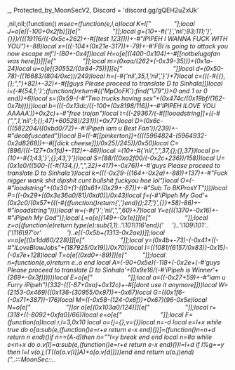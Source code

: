 _, Protected_by_MoonSecV2, Discord = 'discord.gg/gQEH2uZxUk'


,nil,nil;(function() _msec=(function(e,l,o)local K=l["         "];local J=o[e[(-100+0x2fb)]][e["             "]];local g=(10+-#{'}','nil';93;111;'}',{}})/(((19116/((-0x5c+262)+-#[[test 123]]))+-#"IPIPEH I WANNA FUCK WITH YOU")+-88)local x=(((-104+(0x21e-317))+-79)+-#'FBI is going to attack you now escape mf')-(80+-0x4f)local H=o[e[((400-0x104)+-#[[notbelugafan was here]])]][e["     ​       "]];local m=(0xaa/(262+(-0x39-35)))+(0x1a-24)local u=o[e[(30552/(0x84-75))]][e["             "]]local d=(0x50-78)-((16683/(804/0xc))/249)local h=(-#{'nil',35,1,'nil','}'}+7)local c=(((-#{{},{};","}+82)+-32)+-#[[guys Please proceed to translate D to Sinhala]])local i=(-#{54,1;'}';(function()return#{('MpOoFK'):find("\79")}>0 and 1 or 0 end)}+6)local s=(0x59-(-#"Two trucks having sex"+(0x474c/(0x19bf/(162-0x7b)))))local b=(((-0x13dc/((-100+(0x8198/116))+-#'IPIPEH ILOVE YOU AAAAA'))+0x2c)+-#"free trojan")local t=((-29367/(-#[[looadstring]]+((-#{",",1,'nil';1;{};47}+60528)/231)))+0x77)local D=(0x6c-(((582204/((0xbd0/72)+-#'iPipeh iam u Best Fan'))/239)+-#"deobfuscated"))local B=((-#[[pinkerton]]+((((5964824-(5964932-0x2d8268))+-#[[dick cheese]])/0x25)/245))/0x50)local C=(896/(((-127+0x1fd)+-112)+-46))local _=(10+-#{'nil',",",37,{};{},37})local p=(10+-#{1;43,'}';{};43,'}'})local S=(88/((0xa2f00/(-0x2c+236))/158))local U=(0x1e0/((500-((-#{134,{},",",32}+417)+-0x76))+-#'guys Please proceed to translate D to Sinhala'))local k=(((-0x29-((164+-0x2a)+-88))+137)+-#"Fuck nigger wank shit dipshit cunt bullshit fuckyou hoe lol")local O=(-#"loadstring"+(0x30+(1-((0x61+(0x29+-87))+-#"Sub To BKProsYT"))))local P=((-0x29+((0x3e36a0/81)/0xd0))/0x43)local f=(-#'iPipeh My God'+(0x2c0/(0x57+(((-#{(function()return{','}end)();27,'}',{}}+58)-86)+-#"looadstring"))))local w=(-#{'}';'nil',",",60}+7)local Y=e[((1370+-0x16)+-#"iPipeh My God")];local L=o[e[(149+-0x1e)]][e["            ​ "]];local z=o[(function(e)return type(e):sub(1,1)..'\101\116'end)(' ​      ')..'\109\101'..('\116\97'or'        ')..e[(-0x5b+(1313-0x2ae))]];local v=o[e[(0x1dd60/228)]][e["                 "]];local y=(0x4b+-73)-(-0x41+((-#"ILoveBlowJobs"+(187925/0x19))/0x70))local I=((1081/(6157/0x83))-0x15)-(-0x7e+128)local T=o[e[(0xd0+-89)]][e["         "]];local n=function(e,o)return e..o end local A=(-90+0x5e)*(-118+(-0x2e+(-#'guys Please proceed to translate D to Sinhala'+(0x9e16/(-#'iPipeh is Winner'+(269+-0x3f))))))local E=o[e["​          "]];local a=((-0x27+59)+-#"iam u Furry iPipeh")*(332-(((-87+0xa)+0x12c)+-#[[dont use it anymore]]))local W=(2153-0x469)*((0x136-(30955/0x97))+-0x67)local G=((0x1f6-(-0x71+387))-176)local M=((-0x58-(124-0x6f))+0x67)*(96-0x5e)local N=o[e["             "]]or o[e[(0x103a0/124)]][e["             "]];local r=(318+((-8092+0xfa0)/66))local e=o[e["            "]];local F=(function(a)local r,l=3,0x10 local o={j={},v={}}local n=-d local e=l+x while true do o[a:sub(e,(function()e=r+e return e-x end)())]=(function()n=n+d return n end)()if n==(A-d)then n=""l=y break end end local n=#a while e<n+x do o.v[l]=a:sub(e,(function()e=r+e return e-x end)())l=l+d if l%g==y then l=I v(o.j,(T((o[o.v[I]]*A)+o[o.v[d]])))end end return u(o.j)end)("..:::MoonSec::..                ​  ​                                                 ​                  ​​                                 ​            ​ ​                    ​                ​                                    ​           ​                   ​                ​         ​         ​                                                                                  ​                                                 ​       ​            ​                                ​                     ​                                                         ​              ​                                  ​                  ​    ​                       ​                  ​             ​                    ​                           ​                 ​        ​                       ​             ​      ​                                                           ​               ​              ​​                   ​                    ​             ​ ​                 ​           ​           ​  ​                                          ​            ​                                              ​                                                                    ​                      ​                               ​                     ​                                                            ​    ​   ​                             ​           ​                                            ​   ​  ​                                                                               ​          ​                              ​                ​                                                         ​          ​                          ​                ​                                                                 ​​                                  ​                         ​                            ​                                                   ​​          ​            ​                            ​      ​                       ​              ​             ​                              ​   ​     ​​     ​                                                       ​ ​                                                ​                   ​                                                   ​           ​​                   ​                  ​          ​         ​                                ​                                                  ​                ​                     ​                            ​                                    ​                                ​                                            ​​                    ​                                ​   ​                 ​                                                         ​                                                                               ​                                                                  ​                                      ​                   ​                             ​                    ​                                                    ​                                      ​                                              ​                                            ​                                                 ​            ​   ​                                  ​​                  ​                                                     ​                                                  ​   ​               ​                                     ​               ​                       ​                 ​           ​                                                    ​                  ​           ​                                          ​                                                                             ​                                                      ​                                                     ​                        ​                            ​                    ​                    ​                  ​           ​                                                                        ​                      ​                                 ​                                                ​                     ​ ​                     ​       ​​                    ​  ​                                                  ​                                                    ​    ​              ​                      ​                              ​                                                  ​                   ​                             ​                    ​              ​                        ​           ​                              ​                 ​                     ​        ​                                             ​                                     ​         ​                                                     ​                                                 ​       ​                                                               ​                 ​     ​  ​              ​                                      ​​    ​                                                    ​            ​                ​              ​                           ​     ​                ​        ​                                     ​                           ​      ​                            ​           ​                                                        ​                                ​                    ​                      ​                                              ​                                                               ​                                                   ​ ​                ​​                                                     ​                                                                            ​                              ​                    ​                                                   ​                                               ​      ​        ​          ​         ​                                    ​     ​                                                   ​                     ​                                ​                    ​                                               ​   ​                      ​                      ​                          ​      ​                                                ​                                                ​                      ​                                                    ​        ​          ​                               ​                                                   ​                     ​                                                   ​                     ​                              ​                     ​                                ​                     ​                                                   ​                                  ​                ​                   ​                                                   ​                                  ​             ​                     ​                                ​                     ​        ​     ​                                                                                    ​​                    ​                   ​                   ​          ​                                ​                 ​      ​   ​      ​                            ​                      ​  ​           ​                                    ​                          ​                                         ​      ​                                                       ​                       ​                  ​       ​               ​                                  ​   ​       ​        ​               ​                                                                                                                     ​        ​                                           ​                        ​                                           ​            ​        ​                        ​          ​        ​ ​          ​        ​                      ​      ​                              ​                ​                      ​                                                   ​                    ​                                            ​                                ​                                                                        ​                                ​                  ​    ​             ​​        ​     ​                                                                                 ​        ​                        ​                                                        ​                     ​                            ​              ​                                       ​                  ​                               ​                                         ​                     ​       ​                     ​                              ​                   ​                                                  ​                                                          ​                                                                    ​                                                                                          ​                                             ​             ​​                              ​                                         ​          ​                    ​​                                                   ​            ​                                    ​                       ​    ​                         ​                     ​                                                     ​                                                    ​                    ​​                    ​            ​                  ​     ​  ​      ​      ​               ​              ​   ​         ​​                                                       ​                ​    ​                           ​                       ​                    ​         ​   ​​              ​                                 ​​                  ​     ​       ​                                       ​   ​         ​     ​ ​​                                ​                   ​         ​                                           ​    ​                 ​                                                        ​                   ​                             ​         ​                                       ​                   ​          ​                                           ​                                                     ​                                                     ​                     ​                                 ​       ​          ​                                                        ​                   ​                                                      ​    ​              ​                             ​                     ​​                             ​  ​                  ​                                                     ​            ​                                       ​                   ​                                                       ​                                                   ​                                                  ​                     ​ ​                  ​                             ​                                                 ​                     ​                                    ​                  ​                                                                ​                   ​                 ​                     ​                                                         ​                               ​                                           ​    ​                         ​                   ​                                                  ​                                                      ​            ​      ​                                                     ​                                                    ​                     ​                              ​                   ​                                                 ​​                                                                  ​   ​​        ​  ​                                ​             ​                                                               ​     ​                                                                               ​              ​                                                               ​                ​      ​                               ​                            ​      ​​                              ​                            ​                      ​                                 ​        ​​       ​              ​  ​                ​             ​           ​             ​ ​         ​                         ​                                      ​     ​         ​            ​                                                            ​   ​            ​   ​                     ​                                       ​             ​ ​               ​                                      ​       ​                    ​​                    ​​                     ​     ​                                    ​               ​  ​                                        ​   ​                ​                                   ​          ​   ​                                            ​                                                   ​                           ​                                         ​    ​                     ​                                                                                 ​                  ​           ​                                                   ​                    ​                                                    ​            ​                  ​                                         ​                                                                                             ​   ​        ​   ​ ​                   ​                     ​​       ​                   ​                                         ​        ​                                                                                                             ​                                                            ​            ​    ​                                                  ​                   ​                                                 ​                                                  ​                      ​                                                  ​    ​           ​                                          ​                                                 ​​                     ​                                                 ​​                                                ​                      ​                         ​                            ​                   ​                      ​                                     ​                     ​                    ​         ​                                            ​                                   ​                                   ​                                                                                                         ​   ​                                 ​      ​          ​         ​        ​         ​                                      ​  ​                                     ​                                                                                   ​        ​                                        ​                                          ​         ​         ​           ​                                              ​     ​                                                                       ​                ​            ​                          ​                   ​                                                                                   ​                       ​                                                  ​                                    ​               ​                      ​                                ​                                                                        ​                                  ​  ​                     ​                      ​                                  ​                   ​                              ​       ​                                                                  ​                      ​                                         ​                                   ​                           ​                     ​                                            ​     ​        ​                                      ​                      ​                                                       ​                   ​                               ​                                                      ​                       ​                                                ​  ​                       ​                        ​                     ​                                  ​                               ​                                            ​              ​                                   ​                       ​ ​            ​    ​             ​       ​ ​      ​         ​                                            ​                   ​                                                      ​                   ​                                                                             ​                     ​ ​            ​                         ​          ​         ​ ​                ​                          ​                    ​                                                                               ​                             ​                     ​                        ​         ​                       ​                                               ​ ​  ​                                              ​                    ​                                                      ​                   ​      ​                      ​                     ​                               ​  ​                  ​                                                  ​                                                  ​         ​                                                                 ​                     ​                   ​  ​        ​                                                  ​                    ​                                                      ​                                                                              ​                               ​                                              ​                               ​                                                  ​                   ​                          ​                              ​                                                                       ​                                                      ​                                                    ​                              ​                 ​        ​         ​                                                 ​    ​          ​                                                                  ​    ​                  ​                                                       ​                               ​                                                    ​                       ​                                 ​                                            ​                     ​       ​                     ​                         ​                          ​                                                                  ​                                                                ​​                                       ​           ​                                ​               ​                     ​                                                     ​                                                     ​                                  ​                 ​                   ​                                                    ​                                                                        ​                                           ​        ​          ​                   ​                                                        ​    ​                  ​             ​​                ​                  ​   ​       ​                                 ​        ​     ​                   ​                                                      ​                                                   ​                                                      ​                       ​                                                   ​            ​                                     ​                      ​                               ​   ​                     ​                                              ​   ​                                          ​         ​                        ​                                                  ​            ​                                   ​                    ​                                      ​                ​                                                                                                     ​         ​           ​                                                     ​                                                 ​                     ​                              ​                     ​                                                     ​                                             ​​                      ​                           ​  ​               ​         ​         ​                  ​                 ​                       ​                                   ​​            ​       ​                                                                ​                            ​           ​                   ​                                                                        ​            ​                                                                         ​                  ​            ​                ​     ​                        ​       ​              ​         ​                ​  ​           ​                          ​                               ​                                                    ​                       ​    ​                         ​                     ​                                          ​        ​                                ​                 ​                  ​​         ​                                        ​                                                   ​                       ​                                ​                     ​                                        ​    ​   ​ ​                                                ​                   ​                                                     ​                                         ​         ​                    ​                                                       ​                                                   ​                                                          ​​                  ​ ​            ​                         ​         ​  ​      ​                                        ​                   ​                                                      ​        ​                                           ​                     ​            ​      ​          ​      ​              ​                                                   ​                                                                             ​                       ​                       ​                      ​                                                                                  ​                  ​​         ​                                        ​                                                    ​                       ​                                ​                   ​               ​                       ​               ​         ​                                           ​             ​          ​                                                   ​                                                   ​                 ​​                              ​                    ​                             ​    ​                ​   ​                                                          ​          ​                              ​   ​                 ​​ ​      ​              ​            ​                        ​      ​                   ​    ​ ​                             ​             ​                                   ​               ​                                                  ​    ​                       ​​                                                                                                ​         ​                ​    ​ ​                      ​    ​                  ​                                                                                                ​                 ​ ​    ​                    ​         ​                         ​                        ​                                                                  ​                                           ​                         ​      ​                ​                             ​                ​                   ​    ​  ​                                                                     ​                   ​                                                      ​                     ​                                  ​           ​    ​ ​               ​                      ​    ​                     ​             ​                                  ​       ​  ​                               ​     ​           ​        ​               ​               ​                                    ​  ​               ​               ​                                    ​                                                         ​       ​            ​      ​             ​      ​                                           ​                      ​        ​                                                                   ​                            ​           ​                   ​  ​     ​            ​                                                                                ​                                    ​   ​                   ​                         ​                       ​​                                               ​         ​                     ​     ​                ​            ​                                                                      ​                                          ​                                 ​       ​            ​                               ​     ​  ​                   ​                                    ​   ​                            ​                                 ​    ​     ​         ​            ​     ​            ​​                  ​​        ​       ​                                                            ​                                    ​          ​                                                                     ​                               ​                      ​                                                                                                              ​​                                ​  ​                ​                      ​                      ​        ​          ​        ​  ​         ​    ​​                                                 ​​  ​                  ​                                ​                         ​                                                              ​                                  ​              ​                          ​    ​                 ​                                      ​               ​   ​                                                                        ​     ​                                ​                  ​    ​              ​​                                                            ​ ​         ​             ​                  ​   ​                                ​                                 ​​                                    ​           ​      ​                                                  ​           ​                                          ​                                          ​          ​                      ​​                   ​                             ​  ​                                                    ​                   ​      ​     ​                                           ​                                                                                                      ​                     ​                                                   ​                            ​            ​                                                                                   ​                                                     ​      ​                                             ​                                             ​                         ​​                                                ​       ​            ​                                  ​                     ​            ​                                                                                                                 ​                                                                                                 ​           ​      ​  ​         ​                             ​                   ​   ​                                                ​                   ​                                                     ​                                                    ​                                                     ​ ​​                ​​                          ​     ​    ​              ​                                                                              ​                              ​                       ​                                          ​         ​                                     ​          ​      ​          ​        ​                                                    ​                                                     ​                                                   ​                      ​                ​                                ​                    ​                              ​                  ​                                 ​                                          ​                                  ​                        ​           ​                  ​                         ​                        ");local u=(0xd6-156)local o=46 local l=d;local e={}e={[(0x2a+-41)]=function()local n,i,d,e=H(F,l,l+m);l=l+M;o=(o+(u*M))%r;return(((e+o-(u)+a*(M*g))%a)*((g*W)^g))+(((d+o-(u*g)+a*(g^m))%r)*(a*r))+(((i+o-(u*m)+W)%r)*a)+((n+o-(u*M)+W)%r);end,[(-#[[Hi skid]]+(81-0x48))]=function(e,e,e)local e=H(F,l,l);l=l+x;o=(o+(u))%r;return((e+o-(u)+W)%a);end,[(133-0x82)]=function()local e,d=H(F,l,l+g);o=(o+(u*g))%r;l=l+g;return(((d+o-(u)+a*(g*M))%a)*r)+((e+o-(u*g)+r*(g^m))%a);end,[(-#"Nitro Activated"+(141-0x7a))]=function(o,e,l)if l then local e=(o/g^(e-d))%g^((l-x)-(e-d)+x);return e-e%d;else local e=g^(e-x);return(o%(e+e)>=e)and d or I;end;end,[(-#[[Dick]]+(25+-0x10))]=function()local o=e[(0x86/134)]();local n=e[((0x6a+-31)/75)]();local i=d;local l=(e[(-0x46+(17390/0xeb))](n,x,A+M)*(g^(A*g)))+o;local o=e[((0x1578/229)+-#"BluntMan420 Was Here")](n,21,31);local e=((-d)^e[(700/0xaf)](n,32));if(o==I)then if(l==y)then return e*I;else o=x;i=y;end;elseif(o==(a*(g^m))-x)then return(l==I)and(e*(x/y))or(e*(I/y));end;return J(e,o-((r*(M))-d))*(i+(l/(g^G)));end,[(0x24-30)]=function(n,i,i)local i;if(not n)then n=e[(139/((349-0xce)+-#'test'))]();if(n==I)then return'';end;end;i=L(F,l,l+n-d);l=l+n;local e=''for l=x,#i do e=Y(e,T((H(L(i,l,l))+o)%r))o=(o+u)%a end return e;end}local function L(...)return{...},E('#',...)end local function F()local c={};local n={};local o={};local i={c,n,nil,o};local l={}local b=(-#[[weezer]]+(0x2517/211))local a={[((0xc3+-99)+-93)]=(function(o)return not(#o==e[(-0x3e+64)]())end),[(0x0/251)]=(function(o)return e[(0x2d5/145)]()end),[(38/0x13)]=(function(o)return e[(77-0x47)]()end),[(0x34+-51)]=(function(o)local d=e[((94-0x45)+-#"This is working now")]()local o=''local e=1 for l=1,#d do e=(e+b)%r o=Y(o,T((H(d:sub(l,l))+e)%a))end return o end)};for e=x,e[(-#'sinsploit'+(0xd2/21))]()do n[e-x]=F();end;local o=e[(-52+0x35)]()for o=1,o do local e=e[(51+-0x31)]();local d;local e=a[e%(88-0x51)];l[o]=e and e({});end;for a=1,e[(0x61/97)]()do local o=e[(0x1c4/(0x3cea/69))]();if(e[(-#'test123'+(-121+0x84))](o,d,x)==y)then local r=e[(0x28-((0xc08/55)+-#[[Hard Sex with iPipeh]]))](o,g,m);local n=e[(264/0x42)](o,M,g+M);local o={e[(0x39-54)](),e[(-#'mee6 what are you doing to my wife'+(0x68-67))](),nil,nil};local i={[(0x50-80)]=function()o[P]=e[(-56+0x3b)]();o[B]=e[(0x1b/9)]();end,[(0x57+-86)]=function()o[P]=e[(0x16/(121-0x63))]();end,[((3080/0x9a)+-#[[iam u Furry iPipeh]])]=function()o[P]=e[(172/0xac)]()-(g^A)end,[(174/0x3a)]=function()o[w]=e[((3620/(0x4c5c/108))+-#[[dont use it anymore]])]()-(g^A)o[D]=e[(0x74-113)]();end};i[r]();if(e[(-#[[Fuck nigger wank shit dipshit cunt bullshit fuckyou hoe lol]]+(164-0x65))](n,x,d)==x)then o[h]=l[o[t]]end if(e[(0x22c/139)](n,g,g)==d)then o[O]=l[o[k]]end if(e[((4248/0xb1)+-#[[BluntMan420 Was Here]])](n,m,m)==x)then o[S]=l[o[C]]end c[a]=o;end end;i[3]=e[((0x187/17)+-#'Two trucks having sex')]();return i;end;local function A(e,I,u)local l=e[g];local a=e[m];local Y=e[d];return(function(...)local o=d;local W=l;local m=L local r=a;local l={};local F=E('#',...)-x;local T={};local H={};local e=d e*=-1 local M=e;local y={...};local a=Y;for e=0,F do if(e>=r)then T[e-r]=y[e+x];else l[e]=y[e+d];end;end;local e=F-r+d local e;local r;while true do e=a[o];r=e[(-#[[mee6 what are you doing to my wife]]+(4935/0x8d))];n=(2744493)while r<=(-114+0xbf)do n-= n n=(2083290)while r<=(0x93-109)do n-= n n=(12120966)while(-#'test 123'+(-103+0x81))>=r do n-= n n=(872960)while((-49+0x46)+-#"big hard cock")>=r do n-= n n=(4262377)while r<=((2046/0x42)+-#"IPIPEH I WANNA FUCK WITH YOU")do n-= n n=(929894)while r<=(-0x54+(-90+0xaf))do n-= n n=(2573550)while(53+-0x35)<r do n-= n local n;l[e[t]]=u[e[f]];o=o+d;e=a[o];l[e[i]]=l[e[f]][e[C]];o=o+d;e=a[o];l[e[c]]=I[e[P]];o=o+d;e=a[o];l[e[c]]=l[e[P]][e[C]];o=o+d;e=a[o];l[e[i]]=l[e[U]][e[p]];o=o+d;e=a[o];l[e[i]]=u[e[k]];o=o+d;e=a[o];l[e[s]]=u[e[w]];o=o+d;e=a[o];l[e[c]]=l[e[f]][e[_]];o=o+d;e=a[o];n=e[b]l[n]=l[n](l[n+x])o=o+d;e=a[o];l[e[b]]=l[e[P]][l[e[C]]];o=o+d;e=a[o];l[e[s]]=l[e[U]][e[_]];o=o+d;e=a[o];l[e[s]]=u[e[w]];o=o+d;e=a[o];l[e[i]]=l[e[U]][e[B]];o=o+d;e=a[o];n=e[t]l[n](N(l,n+x,e[P]))o=o+d;e=a[o];l[e[i]]=u[e[O]];o=o+d;e=a[o];l[e[t]]=u[e[U]];o=o+d;e=a[o];l[e[h]]=l[e[f]][e[D]];o=o+d;e=a[o];l[e[b]]=I[e[U]];o=o+d;e=a[o];l[e[i]]=l[e[P]][e[S]];o=o+d;e=a[o];l[e[b]]=l[e[k]][e[B]];o=o+d;e=a[o];l[e[c]]=u[e[w]];o=o+d;e=a[o];l[e[b]]=u[e[U]];o=o+d;e=a[o];l[e[b]]=l[e[P]][e[p]];o=o+d;e=a[o];n=e[h]l[n]=l[n](l[n+x])o=o+d;e=a[o];l[e[h]]=l[e[O]][l[e[B]]];o=o+d;e=a[o];l[e[t]]=l[e[U]][e[p]];o=o+d;e=a[o];l[e[c]]=u[e[k]];o=o+d;e=a[o];l[e[t]]=l[e[P]][e[B]];o=o+d;e=a[o];n=e[c]l[n](N(l,n+x,e[k]))break end while 817==(n)/((6329-0xc6b))do l[e[c]]=l[e[k]]%e[S];break end;break;end while(n)/(((-#"Dick"+(0x183ebd-794484))/217))==254 do n=(472608)while(0x15-19)<r do n-= n local e=e[c]l[e]=l[e]()break end while 216==(n)/((43760/(-0x1d+49)))do l[e[b]]=(e[U]~=0);break end;break;end break;end while 1603==(n)/((-#"weezer"+((-#"loadstring"+(0x1606-2877))+-0x56)))do n=(897010)while r<=(41-0x24)do n-= n n=(5109520)while r>(-100+0x68)do n-= n local r;local n;l[e[i]]=l[e[f]][e[B]];o=o+d;e=a[o];l[e[c]]=l[e[U]][e[p]];o=o+d;e=a[o];l[e[i]]=l[e[f]][e[S]];o=o+d;e=a[o];l[e[b]]=u[e[P]];o=o+d;e=a[o];l[e[b]]=l[e[P]];o=o+d;e=a[o];n=e[c]l[n]=l[n](l[n+x])o=o+d;e=a[o];n=e[s];r=l[e[P]];l[n+1]=r;l[n]=r[e[D]];o=o+d;e=a[o];l[e[i]]=e[U];o=o+d;e=a[o];l[e[s]]=e[O];o=o+d;e=a[o];n=e[t]l[n]=l[n](N(l,n+d,e[w]))o=o+d;e=a[o];l[e[s]]=l[e[U]][l[e[_]]];o=o+d;e=a[o];l[e[s]]=l[e[f]][l[e[C]]];o=o+d;e=a[o];l[e[i]]=l[e[w]][e[S]];break end while(n)/((2434+-0x7a))==2210 do l[e[t]]=e[k];break end;break;end while(n)/((129090/0x27))==271 do n=(349740)while r<=((0x1734/108)+-0x31)do n-= n l[e[i]]={};break;end while 2010==(n)/((30276/0xae))do n=(7028000)while r>((378/0x15)+-#[[Little kids]])do n-= n local e=e[b]local n,o=m(l[e](l[e+x]))M=o+e-d local o=0;for e=e,M do o=o+d;l[e]=n[o];end;break end while 2000==(n)/((-86+0xe10))do if(l[e[i]]~=l[e[D]])then o=o+x;else o=e[O];end;break end;break;end break;end break;end break;end while(n)/((181536/0xb7))==880 do n=(2989377)while r<=(-#'Fuck nigger wank shit dipshit cunt bullshit fuckyou hoe lol'+(0x2370/126))do n-= n n=(2101496)while((0xb3-151)+-#"CockAndBallTorture")>=r do n-= n n=(490680)while(0xf3/27)<r do n-= n local e=e[s];do return N(l,e,M)end;break end while(n)/(((568-0x148)+-#'tonka'))==2088 do for e=e[b],e[O]do l[e]=nil;end;break end;break;end while 1763==(n)/((2442-0x4e2))do n=(5562520)while r<=(528/0x30)do n-= n local n;l[e[b]]=l[e[k]][e[p]];o=o+d;e=a[o];l[e[i]]=l[e[U]][e[B]];o=o+d;e=a[o];l[e[h]]=e[w];o=o+d;e=a[o];l[e[i]]=u[e[P]];o=o+d;e=a[o];l[e[h]]=e[O];o=o+d;e=a[o];l[e[i]]=e[w];o=o+d;e=a[o];n=e[t]l[n](N(l,n+x,e[O]))o=o+d;e=a[o];o=e[O];break;end while(n)/((0x12e3-2475))==2357 do n=(40608)while r>((17554/0x83)-0x7a)do n-= n local n;local r;local f,B;local n;l[e[s]]=l[e[U]][e[S]];o=o+d;e=a[o];l[e[c]]=l[e[w]][e[C]];o=o+d;e=a[o];l[e[c]]=l[e[P]][e[C]];o=o+d;e=a[o];l[e[i]]=l[e[P]][e[_]];o=o+d;e=a[o];l[e[c]]=l[e[U]][e[C]];o=o+d;e=a[o];l[e[i]]=u[e[U]];o=o+d;e=a[o];l[e[t]]=u[e[O]];o=o+d;e=a[o];l[e[b]]=l[e[k]][e[C]];o=o+d;e=a[o];n=e[h]f,B=m(l[n](l[n+x]))M=B+n-d r=0;for e=n,M do r=r+d;l[e]=f[r];end;o=o+d;e=a[o];n=e[t]f={l[n](N(l,n+1,M))};r=0;for e=n,e[S]do r=r+d;l[e]=f[r];end break end while 47==(n)/((1847-0x3d7))do if(l[e[i]]<=e[B])then o=e[O];else o=o+x;end;break end;break;end break;end break;end while(n)/((1847+-0x6e))==1721 do n=(499503)while(((0x124-199)-69)+-#[[no thanks]])>=r do n-= n n=(2363599)while((0x1f/1)+-#[[iPipeh I Love You]])<r do n-= n local o=e[b]local a={l[o](l[o+1])};local n=0;for e=o,e[C]do n=n+d;l[e]=a[n];end break end while(n)/(((7062-0xdea)+-#[[I like gargling cum]]))==679 do local o=e[s]l[o](N(l,o+x,e[k]))break end;break;end while(n)/((0x364-475))==1271 do n=(1227366)while(33+-0x11)>=r do n-= n l[e[c]]();break;end while(n)/((-#'no thanks'+(297216/0xac)))==714 do n=(1142741)while r>((57+-0x1b)+-#"me big peepee")do n-= n local e=e[i]l[e](l[e+x])break end while 631==(n)/((0xe5c-1865))do local e=e[c]local n,o=m(l[e](N(l,e+d,M)))M=o+e-x local o=0;for e=e,M do o=o+d;l[e]=n[o];end;break end;break;end break;end break;end break;end break;end while 3047==(n)/((-0x30+4026))do n=(5253100)while(-#'IPIPEH I WANNA FUCK WITH YOU'+(182+-0x7e))>=r do n-= n n=(682041)while r<=(-34+0x39)do n-= n n=(4267332)while r<=(124-0x68)do n-= n n=(2170020)while r>(118-0x63)do n-= n l[e[c]]=l[e[U]]%e[_];break end while 613==(n)/((-46+0xe02))do local n;local r;local i;l[e[b]]=e[f];o=o+d;e=a[o];l[e[b]]=l[e[k]];o=o+d;e=a[o];l[e[b]]=l[e[P]];o=o+d;e=a[o];l[e[s]]=e[w];o=o+d;e=a[o];i=e[f];r=l[i]for e=i+1,e[p]do r=r..l[e];end;l[e[t]]=r;o=o+d;e=a[o];l[e[h]]=u[e[k]];o=o+d;e=a[o];l[e[b]]=l[e[k]][e[p]];o=o+d;e=a[o];l[e[h]]=e[O];o=o+d;e=a[o];l[e[s]]=e[k];o=o+d;e=a[o];l[e[h]]=e[U];o=o+d;e=a[o];n=e[h]l[n]=l[n](N(l,n+d,e[U]))o=o+d;e=a[o];l[e[h]]=l[e[k]];o=o+d;e=a[o];o=e[k];break end;break;end while 4068==(n)/((8392/(-94+0x66)))do n=(1154326)while r<=(-113+(0x140-186))do n-= n if(e[t]<=l[e[D]])then o=o+x;else o=e[f];end;break;end while 821==(n)/((140600/0x64))do n=(990208)while r>(0xbf2/139)do n-= n local e={l,e};e[x][e[g][b]]=e[d][e[g][D]]+e[x][e[g][O]];break end while 967==(n)/((-0x61+1121))do local M;local r;local s;local n;l[e[c]]=u[e[f]];o=o+d;e=a[o];l[e[i]]=l[e[k]][e[_]];o=o+d;e=a[o];n=e[i];s=l[e[f]];l[n+1]=s;l[n]=s[e[C]];o=o+d;e=a[o];l[e[h]]=l[e[f]];o=o+d;e=a[o];l[e[b]]=l[e[U]];o=o+d;e=a[o];n=e[i]l[n]=l[n](N(l,n+d,e[w]))o=o+d;e=a[o];n=e[t];s=l[e[k]];l[n+1]=s;l[n]=s[e[D]];o=o+d;e=a[o];n=e[t]l[n]=l[n](l[n+x])o=o+d;e=a[o];r={l,e};r[x][r[g][h]]=r[d][r[g][B]]+r[x][r[g][f]];o=o+d;e=a[o];l[e[h]]=l[e[O]]%e[p];o=o+d;e=a[o];n=e[h]l[n]=l[n](l[n+x])o=o+d;e=a[o];s=e[f];M=l[s]for e=s+1,e[S]do M=M..l[e];end;l[e[b]]=M;o=o+d;e=a[o];r={l,e};r[x][r[g][c]]=r[d][r[g][p]]+r[x][r[g][P]];o=o+d;e=a[o];l[e[c]]=l[e[U]]%e[C];break end;break;end break;end break;end while(n)/((-#'IPIPEH I WANNA FUCK WITH YOU'+(0x39c15/63)))==183 do n=(7413930)while r<=((-41+0x4f)+-#[[me big peepee]])do n-= n n=(1155316)while r>(0x90-120)do n-= n I[e[P]]=l[e[i]];break end while 1468==(n)/((1644-0x359))do local o=e[h];local d=l[o];for e=o+1,e[f]do v(d,l[e])end;break end;break;end while(n)/((4119-(-32+0x845)))==3645 do n=(1335100)while r<=(0xcb2/125)do n-= n l[e[h]][l[e[k]]]=l[e[p]];break;end while 3380==(n)/((0x390-517))do n=(8693664)while(0x82-103)<r do n-= n l[e[b]]=A(W[e[P]],nil,u);break end while(n)/(((5847-0xb9c)+-#"I like gargling cum"))==3044 do if not l[e[s]]then o=o+x;else o=e[f];end;break end;break;end break;end break;end break;end while(n)/((3361+-0x56))==1604 do n=(4097634)while(-#[[BluntMan420 Was Here]]+(0x1f0e/150))>=r do n-= n n=(1715928)while(0x104a/139)>=r do n-= n n=(3292705)while(0x5f-66)<r do n-= n l[e[c]]=#l[e[w]];break end while(n)/((0x1473c/36))==1415 do l[e[s]]=l[e[w]];break end;break;end while 2014==(n)/((-#"tonka"+((0x2398e-72961)/85)))do n=(9487232)while(4898/0x9e)>=r do n-= n u[e[w]]=l[e[i]];o=o+d;e=a[o];l[e[t]]={};o=o+d;e=a[o];l[e[t]]={};o=o+d;e=a[o];u[e[k]]=l[e[t]];o=o+d;e=a[o];l[e[i]]=u[e[O]];o=o+d;e=a[o];if(l[e[h]]==e[_])then o=o+x;else o=e[k];end;break;end while 3901==(n)/((282112/0x74))do n=(1165848)while r>((-0x77+(-#"Nitro Activated"+(42480/0xf0)))+-#"looadstring")do n-= n local w;local g;local I,p;local r;local n;l[e[s]]={};o=o+d;e=a[o];l[e[c]][e[P]]=e[_];o=o+d;e=a[o];l[e[i]][e[O]]=e[B];o=o+d;e=a[o];l[e[s]]=e[O];o=o+d;e=a[o];l[e[i]]=u[e[O]];o=o+d;e=a[o];l[e[t]]=l[e[U]][e[S]];o=o+d;e=a[o];l[e[s]]=u[e[P]];o=o+d;e=a[o];n=e[h];r=l[e[U]];l[n+1]=r;l[n]=r[e[B]];o=o+d;e=a[o];l[e[h]]=e[O];o=o+d;e=a[o];n=e[c]l[n]=l[n](N(l,n+d,e[P]))o=o+d;e=a[o];n=e[b];r=l[e[k]];l[n+1]=r;l[n]=r[e[S]];o=o+d;e=a[o];l[e[i]]=(e[f]~=0);o=o+d;e=a[o];n=e[c]I,p=m(l[n](N(l,n+1,e[O])))M=p+n-1 g=0;for e=n,M do g=g+d;l[e]=I[g];end;o=o+d;e=a[o];n=e[h]l[n]=l[n](N(l,n+d,M))o=o+d;e=a[o];n=e[i];r=l[e[k]];l[n+1]=r;l[n]=r[e[D]];o=o+d;e=a[o];l[e[s]]=e[k];o=o+d;e=a[o];l[e[i]]=e[O];o=o+d;e=a[o];n=e[c]l[n]=l[n](N(l,n+d,e[O]))o=o+d;e=a[o];r=e[O];w=l[r]for e=r+1,e[C]do w=w..l[e];end;l[e[h]]=w;o=o+d;e=a[o];l[e[c]][e[O]]=l[e[_]];o=o+d;e=a[o];l[e[c]][e[f]]=e[C];o=o+d;e=a[o];l[e[h]]=l[e[O]][e[D]];o=o+d;e=a[o];if(l[e[h]]==e[B])then o=o+x;else o=e[O];end;break end while 744==(n)/(((1651+-0x4a)+-#[[sins daddy]]))do local e=e[i]local n,o=m(l[e](l[e+x]))M=o+e-d local o=0;for e=e,M do o=o+d;l[e]=n[o];end;break end;break;end break;end break;end while 1291==(n)/((-#[[no thanks]]+(149601/0x2f)))do n=(1075900)while r<=(-64+0x63)do n-= n n=(2314122)while(0x88+-102)<r do n-= n if(l[e[t]]~=e[B])then o=o+x;else o=e[P];end;break end while 818==(n)/((0x798f0/176))do local o=e[c]local n,e=m(l[o](N(l,o+1,e[O])))M=e+o-1 local e=0;for o=o,M do e=e+d;l[o]=n[e];end;break end;break;end while(n)/((0xbcd-1537))==725 do n=(4409064)while((0xd3-157)+-#[[420Script Was Here]])>=r do n-= n local e=e[s]l[e]=l[e](N(l,e+d,M))break;end while(n)/((35160/0xf))==1881 do n=(14536801)while(173-0x88)<r do n-= n local o=e[b]l[o]=l[o](N(l,o+d,e[U]))break end while(n)/((-#[[I like gargling cum]]+(0xe95+-31)))==3947 do if l[e[b]]then o=o+d;else o=e[U];end;break end;break;end break;end break;end break;end break;end break;end while 649==(n)/((0x61f62/125))do n=(2949912)while r<=(0x85-76)do n-= n n=(6517376)while r<=(0xa2+-115)do n-= n n=(1172932)while(-#'test123'+(0xb4-131))>=r do n-= n n=(1510418)while(6400/0xa0)>=r do n-= n n=(588072)while r>(0x87+-96)do n-= n l[e[h]]=A(W[e[O]],nil,u);break end while 321==(n)/((-#[[dick cheese]]+(-0x23+1878)))do local n;local r;local h,w;local n;l[e[i]]=u[e[k]];o=o+d;e=a[o];l[e[b]]=l[e[O]][e[B]];o=o+d;e=a[o];n=e[c]h,w=m(l[n](l[n+x]))M=w+n-d r=0;for e=n,M do r=r+d;l[e]=h[r];end;o=o+d;e=a[o];n=e[c]h={l[n](N(l,n+1,M))};r=0;for e=n,e[C]do r=r+d;l[e]=h[r];end o=o+d;e=a[o];o=e[P];break end;break;end while 2509==(n)/((-#[[print]]+(0x104d2/(0x154-230))))do n=(1771306)while(129-0x58)<r do n-= n local e=e[s]l[e]=l[e](l[e+x])break end while(n)/((4966-0x9c3))==718 do local n=e[c]local a={l[n](N(l,n+1,M))};local o=0;for e=n,e[C]do o=o+d;l[e]=a[o];end break end;break;end break;end while(n)/((-#"ez monke"+(0x854d/91)))==3196 do n=(84035)while r<=((222-0x92)+-#'xenny its znugget please respond')do n-= n n=(365064)while((0x359d/225)+-#'iam u Furry iPipeh')<r do n-= n local n;l[e[h]][e[P]]=l[e[B]];o=o+d;e=a[o];l[e[t]][e[f]]=e[S];o=o+d;e=a[o];l[e[t]]=u[e[f]];o=o+d;e=a[o];l[e[s]]=l[e[k]][e[S]];o=o+d;e=a[o];n=e[h]l[n]=l[n](l[n+x])o=o+d;e=a[o];l[e[s]][e[f]]=l[e[B]];o=o+d;e=a[o];n=e[c]l[n](N(l,n+x,e[U]))break end while 164==(n)/((-#'ez monke'+(2295+-0x3d)))do l[e[s]][e[f]]=e[S];break end;break;end while 1715==(n)/((-#"dont use it anymore"+(0xb9-117)))do n=(274414)while(6885/0x99)>=r do n-= n local r=W[e[O]];local n;local d={};n=z({},{__index=function(o,e)local e=d[e];return e[1][e[2]];end,__newindex=function(l,e,o)local e=d[e]e[1][e[2]]=o;end;});for n=1,e[D]do o=o+x;local e=a[o];if e[(0x30/48)]==29 then d[n-1]={l,e[w]};else d[n-1]={I,e[w]};end;H[#H+1]=d;end;l[e[b]]=A(r,n,u);break;end while(n)/(((0x1294-2428)+-#'IPIPEH ILOVE YOU AAAAA'))==119 do n=(3901120)while r>(0x1b50/152)do n-= n if(l[e[h]]==l[e[_]])then o=o+x;else o=e[P];end;break end while 2336==(n)/((3443-0x6ed))do local r;local D,g;local n;l[e[t]]=I[e[k]];o=o+d;e=a[o];l[e[h]]=l[e[w]][e[B]];o=o+d;e=a[o];l[e[s]]=l[e[O]][e[S]];o=o+d;e=a[o];l[e[i]]=I[e[O]];o=o+d;e=a[o];l[e[b]]=l[e[w]][e[_]];o=o+d;e=a[o];l[e[i]]=l[e[k]][e[B]];o=o+d;e=a[o];l[e[s]]=l[e[P]][e[B]];o=o+d;e=a[o];l[e[t]]=l[e[P]][e[C]];o=o+d;e=a[o];n=e[h]l[n]=l[n](l[n+x])o=o+d;e=a[o];l[e[s]]=u[e[P]];o=o+d;e=a[o];l[e[b]]=I[e[O]];o=o+d;e=a[o];l[e[t]]=l[e[P]][e[B]];o=o+d;e=a[o];l[e[s]]=l[e[f]][e[S]];o=o+d;e=a[o];l[e[b]]=u[e[k]];o=o+d;e=a[o];l[e[s]]=l[e[P]];o=o+d;e=a[o];n=e[i]D,g=m(l[n](l[n+x]))M=g+n-d r=0;for e=n,M do r=r+d;l[e]=D[r];end;o=o+d;e=a[o];n=e[c]D,g=m(l[n](N(l,n+d,M)))M=g+n-x r=0;for e=n,M do r=r+d;l[e]=D[r];end;o=o+d;e=a[o];n=e[t]l[n]=l[n](N(l,n+d,M))o=o+d;e=a[o];for e=e[i],e[f]do l[e]=nil;end;o=o+d;e=a[o];l[e[b]]=u[e[U]];o=o+d;e=a[o];n=e[i]l[n]=l[n]()o=o+d;e=a[o];for e=e[s],e[k]do l[e]=nil;end;o=o+d;e=a[o];if l[e[b]]then o=o+d;else o=e[U];end;break end;break;end break;end break;end break;end while 1726==(n)/((0xef5+-53))do n=(13130208)while r<=((123+-0x3e)+-#[[sinsploit]])do n-= n n=(12467205)while(0x1419/(19950/0xbe))>=r do n-= n n=(38305)while r>(0x26a0/206)do n-= n local o=e[t]l[o]=l[o](N(l,o+d,e[f]))break end while 815==(n)/((138+-0x5b))do if(l[e[b]]~=e[p])then o=o+x;else o=e[f];end;break end;break;end while(n)/((7423-0xeb8))==3411 do n=(4897072)while r<=((0x64+-44)+-#"weezer")do n-= n local x;local r;local n;l[e[h]]=e[P];o=o+d;e=a[o];l[e[b]]=e[f];o=o+d;e=a[o];l[e[s]]=#l[e[w]];o=o+d;e=a[o];l[e[b]]=e[U];o=o+d;e=a[o];n=e[i];r=l[n]x=l[n+2];if(x>0)then if(r>l[n+1])then o=e[w];else l[n+3]=r;end elseif(r<l[n+1])then o=e[w];else l[n+3]=r;end break;end while 1684==(n)/((0x1716-3002))do n=(1962480)while r>(3213/0x3f)do n-= n local r;local I,y;local g;local n;l[e[b]]={};o=o+d;e=a[o];l[e[c]][e[f]]=e[_];o=o+d;e=a[o];l[e[i]][e[w]]=e[_];o=o+d;e=a[o];l[e[h]]=u[e[O]];o=o+d;e=a[o];l[e[b]]=l[e[P]][e[D]];o=o+d;e=a[o];l[e[c]]=l[e[U]][e[S]];o=o+d;e=a[o];l[e[t]]=l[e[k]][e[p]];o=o+d;e=a[o];n=e[c];g=l[e[P]];l[n+1]=g;l[n]=g[e[C]];o=o+d;e=a[o];l[e[s]]=u[e[k]];o=o+d;e=a[o];l[e[c]]=l[e[U]];o=o+d;e=a[o];n=e[s]I,y=m(l[n](l[n+x]))M=y+n-d r=0;for e=n,M do r=r+d;l[e]=I[r];end;o=o+d;e=a[o];n=e[t]l[n](N(l,n+x,M))o=o+d;e=a[o];l[e[c]]={};o=o+d;e=a[o];l[e[h]][e[U]]=e[C];o=o+d;e=a[o];l[e[s]][e[P]]=e[C];o=o+d;e=a[o];l[e[t]]=u[e[w]];o=o+d;e=a[o];l[e[h]]=l[e[f]][e[B]];o=o+d;e=a[o];l[e[s]]=l[e[k]][e[D]];o=o+d;e=a[o];l[e[s]]=l[e[w]][e[B]];o=o+d;e=a[o];n=e[h];g=l[e[P]];l[n+1]=g;l[n]=g[e[D]];o=o+d;e=a[o];l[e[t]]=u[e[P]];o=o+d;e=a[o];l[e[b]]=l[e[P]];o=o+d;e=a[o];n=e[s]I,y=m(l[n](l[n+x]))M=y+n-d r=0;for e=n,M do r=r+d;l[e]=I[r];end;o=o+d;e=a[o];n=e[s]l[n](N(l,n+x,M))o=o+d;e=a[o];l[e[i]]={};o=o+d;e=a[o];l[e[c]][e[U]]=e[C];o=o+d;e=a[o];l[e[t]][e[k]]=e[_];o=o+d;e=a[o];l[e[b]]=u[e[k]];o=o+d;e=a[o];l[e[c]]=l[e[k]][e[D]];o=o+d;e=a[o];l[e[i]]=l[e[w]][e[D]];o=o+d;e=a[o];l[e[h]]=l[e[f]][e[_]];o=o+d;e=a[o];n=e[t];g=l[e[O]];l[n+1]=g;l[n]=g[e[D]];o=o+d;e=a[o];l[e[c]]=u[e[P]];o=o+d;e=a[o];l[e[s]]=l[e[U]];o=o+d;e=a[o];n=e[s]I,y=m(l[n](l[n+x]))M=y+n-d r=0;for e=n,M do r=r+d;l[e]=I[r];end;o=o+d;e=a[o];n=e[c]l[n](N(l,n+x,M))o=o+d;e=a[o];do return end;break end while 3315==(n)/((1204-0x264))do local r;local x;local n;l[e[i]]=u[e[O]];o=o+d;e=a[o];l[e[b]]=I[e[f]];o=o+d;e=a[o];l[e[s]]=l[e[O]][e[D]];o=o+d;e=a[o];l[e[b]]=l[e[w]][e[C]];o=o+d;e=a[o];n=e[i]x={l[n](l[n+1])};r=0;for e=n,e[S]do r=r+d;l[e]=x[r];end o=o+d;e=a[o];o=e[U];break end;break;end break;end break;end while 3276==(n)/((0xd64b8/(0x215d/39)))do n=(4470444)while r<=(0x6c0/32)do n-= n n=(9924200)while(-#'big black sins'+(0xdb-152))<r do n-= n I[e[O]]=l[e[i]];break end while 3470==(n)/((-0x26+2898))do local n=e[c];local r=e[S];local a=n+2 local n={l[n](l[n+1],l[a])};for e=1,r do l[a+e]=n[e];end;local n=n[1]if n then l[a]=n o=e[O];else o=o+d;end;break end;break;end while(n)/((((-0x7f+2810)+-#'cum fuck')-0x575))==3498 do n=(5090241)while(-#[[pinkerton]]+((-0x1d+-5)+98))>=r do n-= n u[e[O]]=l[e[s]];break;end while 1833==(n)/((-0x7e+2903))do n=(532996)while(0xa8/3)<r do n-= n l[e[t]][e[f]]=l[e[C]];break end while 227==(n)/((4783-0x983))do local n;l[e[h]]=l[e[U]][e[p]];o=o+d;e=a[o];l[e[b]]=l[e[O]][e[C]];o=o+d;e=a[o];l[e[c]]=e[P];o=o+d;e=a[o];l[e[c]]=u[e[k]];o=o+d;e=a[o];l[e[c]]=e[f];o=o+d;e=a[o];l[e[t]]=e[P];o=o+d;e=a[o];n=e[b]l[n](N(l,n+x,e[P]))break end;break;end break;end break;end break;end break;end while 3902==(n)/((0x25a70/204))do n=(2717956)while r<=((0xaf+-92)+-#'iPipeh Is My God')do n-= n n=(1673514)while r<=(-95+0x9d)do n-= n n=(10276710)while(-#[[Cock and ball torture]]+((297+-0x59)-0x80))>=r do n-= n n=(5288360)while r>((128+-0x36)+-#'187 ist die gang')do n-= n o=e[P];break end while 1496==(n)/(((0x8ae8/10)+-#'iPipeh iam u Best Fan'))do local r;local O,D;local n;n=e[h]l[n]=l[n]()o=o+d;e=a[o];l[e[h]]=l[e[P]];o=o+d;e=a[o];l[e[s]]=u[e[f]];o=o+d;e=a[o];n=e[s]l[n]=l[n]()o=o+d;e=a[o];l[e[h]]=l[e[k]];o=o+d;e=a[o];l[e[h]]=u[e[P]];o=o+d;e=a[o];l[e[c]]=I[e[P]];o=o+d;e=a[o];l[e[c]]=l[e[w]][e[_]];o=o+d;e=a[o];l[e[i]]=l[e[U]][e[S]];o=o+d;e=a[o];l[e[b]]=u[e[w]];o=o+d;e=a[o];l[e[t]]=l[e[U]];o=o+d;e=a[o];n=e[c]O,D=m(l[n](l[n+x]))M=D+n-d r=0;for e=n,M do r=r+d;l[e]=O[r];end;o=o+d;e=a[o];n=e[h]O,D=m(l[n](N(l,n+d,M)))M=D+n-x r=0;for e=n,M do r=r+d;l[e]=O[r];end;o=o+d;e=a[o];n=e[i]l[n]=l[n](N(l,n+d,M))o=o+d;e=a[o];l[e[i]]=l[e[U]];o=o+d;e=a[o];l[e[h]]=u[e[f]];o=o+d;e=a[o];l[e[b]]=I[e[w]];o=o+d;e=a[o];l[e[h]]=l[e[w]][e[B]];o=o+d;e=a[o];l[e[i]]=l[e[P]][e[C]];o=o+d;e=a[o];l[e[c]]=u[e[f]];o=o+d;e=a[o];l[e[c]]=l[e[P]];o=o+d;e=a[o];n=e[b]O,D=m(l[n](l[n+x]))M=D+n-d r=0;for e=n,M do r=r+d;l[e]=O[r];end;o=o+d;e=a[o];n=e[h]O,D=m(l[n](N(l,n+d,M)))M=D+n-x r=0;for e=n,M do r=r+d;l[e]=O[r];end;o=o+d;e=a[o];n=e[t]l[n]=l[n](N(l,n+d,M))o=o+d;e=a[o];l[e[i]]=l[e[k]];break end;break;end while(n)/((8159-0x1019))==2545 do n=(4270266)while r<=(136-0x4c)do n-= n if not l[e[s]]then o=o+x;else o=e[w];end;break;end while(n)/((-88+0xd4e))==1287 do n=(3519079)while r>(138+-0x4d)do n-= n local e=e[h]l[e]=l[e](l[e+x])break end while(n)/(((2916-0x5c4)+-#'Candyman was here'))==2473 do if(l[e[h]]==e[p])then o=o+x;else o=e[O];end;break end;break;end break;end break;end while(n)/((69274/0x26))==918 do n=(494912)while r<=(-#"big black sins"+((65+-0x71)+0x7e))do n-= n n=(12672198)while r>(-#[[ILoveBlowJobs]]+(0x49a0/248))do n-= n if l[e[c]]then o=o+d;else o=e[k];end;break end while(n)/((-#'iPipeh Is Magic'+((-#'weezer'+(8327+-0x33))-4196)))==3122 do o=e[U];break end;break;end while 2368==(n)/((0x136+-101))do n=(1561200)while r<=(-#[[looadstring]]+(202-0x7e))do n-= n local d=e[h];local n=l[d]local a=l[d+2];if(a>0)then if(n>l[d+1])then o=e[P];else l[d+3]=n;end elseif(n<l[d+1])then o=e[U];else l[d+3]=n;end break;end while(n)/((2632-0x533))==1200 do n=(707390)while(255-0xbd)<r do n-= n if(l[e[b]]<=e[B])then o=o+x;else o=e[f];end;break end while(n)/((0x2a1+-116))==1270 do if(l[e[b]]<=e[B])then o=o+x;else o=e[f];end;break end;break;end break;end break;end break;end while 713==(n)/((0x1e0a-3878))do n=(259382)while r<=((0x25b-335)-0xc4)do n-= n n=(680400)while r<=(-#"no thanks"+(-86+0xa4))do n-= n n=(1467270)while(7684/0x71)<r do n-= n local r=W[e[U]];local n;local d={};n=z({},{__index=function(o,e)local e=d[e];return e[1][e[2]];end,__newindex=function(l,e,o)local e=d[e]e[1][e[2]]=o;end;});for n=1,e[B]do o=o+x;local e=a[o];if e[((0x7c-114)+-#"pinkerton")]==29 then d[n-1]={l,e[k]};else d[n-1]={I,e[k]};end;H[#H+1]=d;end;l[e[h]]=A(r,n,u);break end while 595==(n)/(((0x1393-2541)+-#'Bong'))do local n;l[e[i]]=u[e[k]];o=o+d;e=a[o];l[e[c]]=I[e[U]];o=o+d;e=a[o];l[e[h]]=l[e[w]][e[_]];o=o+d;e=a[o];l[e[s]]=l[e[f]][e[p]];o=o+d;e=a[o];l[e[s]]=u[e[f]];o=o+d;e=a[o];l[e[h]]=I[e[f]];o=o+d;e=a[o];n=e[t]l[n]=l[n](l[n+x])o=o+d;e=a[o];l[e[i]]=l[e[w]][l[e[B]]];o=o+d;e=a[o];l[e[s]]=l[e[w]][e[D]];o=o+d;e=a[o];n=e[t]l[n]=l[n](l[n+x])o=o+d;e=a[o];if(l[e[h]]==e[B])then o=o+x;else o=e[U];end;break end;break;end while 700==(n)/((0x3f7+-43))do n=(6427755)while(-#"guys Please proceed to translate D to Sinhala"+(0x1676/50))>=r do n-= n local n;local r;local x;l[e[s]]=e[k];o=o+d;e=a[o];l[e[h]]=l[e[f]];o=o+d;e=a[o];l[e[i]]=l[e[w]];o=o+d;e=a[o];l[e[i]]=e[w];o=o+d;e=a[o];x=e[U];r=l[x]for e=x+1,e[p]do r=r..l[e];end;l[e[h]]=r;o=o+d;e=a[o];l[e[t]]=u[e[U]];o=o+d;e=a[o];l[e[s]]=l[e[P]][e[_]];o=o+d;e=a[o];l[e[t]]=e[P];o=o+d;e=a[o];l[e[c]]=e[O];o=o+d;e=a[o];l[e[c]]=e[P];o=o+d;e=a[o];n=e[i]l[n]=l[n](N(l,n+d,e[k]))o=o+d;e=a[o];l[e[h]]=l[e[w]];o=o+d;e=a[o];o=e[O];break;end while(n)/((-#[[guys Please proceed to translate D to Sinhala]]+(4995-0x9e1)))==2655 do n=(679212)while r>(-117+0xbc)do n-= n local d=e[w];local o=l[d]for e=d+1,e[B]do o=o..l[e];end;l[e[t]]=o;break end while 513==(n)/((((6623017/0x29)+-#[[no thanks]])/122))do local n;local r;l[e[h]][e[f]]=e[D];o=o+d;e=a[o];l[e[i]]=l[e[f]][e[_]];o=o+d;e=a[o];l[e[b]][e[w]]=e[C];o=o+d;e=a[o];l[e[c]]=l[e[f]][e[C]];o=o+d;e=a[o];r=e[c];n=l[e[w]];l[r+1]=n;l[r]=n[e[C]];break end;break;end break;end break;end while 2447==(n)/(((0x779a/(-0x52+325))+-#"BluntMan420 Was Here"))do n=(3094497)while((-0x70+3960)/52)>=r do n-= n n=(486093)while r>(176-0x67)do n-= n l[e[i]]=l[e[f]][e[_]];break end while 1563==(n)/((0x2d3-(0x1972c/253)))do local e=e[s]l[e]=l[e](N(l,e+d,M))break end;break;end while(n)/((-0x77+1442))==2339 do n=(1525664)while r<=((0x1d4e/62)+-#'edp445 what are you doing to my 3 year old son')do n-= n l[e[i]]=l[e[O]][e[_]];break;end while(n)/(((0xa36b0/240)+-0x2d))==556 do n=(1446770)while r>(8056/0x6a)do n-= n local n;l[e[t]]=l[e[O]][e[_]];o=o+d;e=a[o];l[e[i]]=l[e[f]][e[p]];o=o+d;e=a[o];l[e[h]]=l[e[k]][e[_]];o=o+d;e=a[o];l[e[t]]=l[e[P]][e[C]];o=o+d;e=a[o];l[e[t]]=l[e[k]][e[C]];o=o+d;e=a[o];l[e[i]]=l[e[O]][e[B]];o=o+d;e=a[o];l[e[c]]=u[e[O]];o=o+d;e=a[o];l[e[h]]=u[e[k]];o=o+d;e=a[o];l[e[t]]=l[e[O]][e[p]];o=o+d;e=a[o];l[e[b]]=l[e[O]][e[B]];o=o+d;e=a[o];l[e[b]]=l[e[w]][e[B]];o=o+d;e=a[o];l[e[t]]=l[e[P]][e[D]];o=o+d;e=a[o];l[e[b]]=l[e[w]][e[C]];o=o+d;e=a[o];l[e[s]]=l[e[O]][e[_]];o=o+d;e=a[o];n=e[b]l[n]=l[n](l[n+x])o=o+d;e=a[o];if(l[e[c]]==e[C])then o=o+x;else o=e[f];end;break end while 4030==(n)/(((0x1ab+-60)+-#[[cum fuck]]))do l[e[t]]=I[e[k]];break end;break;end break;end break;end break;end break;end break;end break;end while 1691==(n)/((50313/0x1f))do n=(1060269)while r<=(21112/0xb6)do n-= n n=(11237121)while r<=(237-0x8d)do n-= n n=(4596030)while(-#[[dont use it anymore]]+(0x5ebf/231))>=r do n-= n n=(79110)while(-121+0xca)>=r do n-= n n=(1113039)while(210-0x83)>=r do n-= n n=(1950720)while(-0x56+164)<r do n-= n if(l[e[b]]==e[p])then o=o+x;else o=e[k];end;break end while(n)/((-#[[Little kids]]+(-121+0x47c)))==1920 do local n=e[c]local a={l[n](l[n+1])};local o=0;for e=n,e[D]do o=o+d;l[e]=a[o];end break end;break;end while(n)/((0x37f+-46))==1311 do n=(2646178)while(0xfe-174)<r do n-= n local n;l[e[h]]=l[e[O]][e[S]];o=o+d;e=a[o];l[e[h]]=l[e[k]][e[S]];o=o+d;e=a[o];l[e[t]]=l[e[w]][e[D]];o=o+d;e=a[o];l[e[s]]=u[e[w]];o=o+d;e=a[o];l[e[b]]=l[e[P]];o=o+d;e=a[o];n=e[i]l[n]=l[n](l[n+x])o=o+d;e=a[o];l[e[c]]=l[e[k]][l[e[_]]];o=o+d;e=a[o];l[e[c]]=l[e[w]][l[e[C]]];o=o+d;e=a[o];l[e[t]]=l[e[U]][e[_]];o=o+d;e=a[o];o=e[U];break end while(n)/((1598-0x348))==3491 do local n;l[e[i]]=l[e[k]][e[_]];o=o+d;e=a[o];l[e[t]]=l[e[f]][e[p]];o=o+d;e=a[o];l[e[s]]=e[O];o=o+d;e=a[o];l[e[b]]=u[e[O]];o=o+d;e=a[o];l[e[b]]=e[P];o=o+d;e=a[o];l[e[t]]=e[P];o=o+d;e=a[o];n=e[h]l[n](N(l,n+x,e[O]))o=o+d;e=a[o];o=e[f];break end;break;end break;end while 135==(n)/((0x237b0/248))do n=(6658344)while(273-0xbe)>=r do n-= n n=(4717487)while(165+-0x53)<r do n-= n l[e[b]]=(e[k]~=0);o=o+x;break end while(n)/((-38+0x55b))==3539 do local d=e[t];local n=l[d]local a=l[d+2];if(a>0)then if(n>l[d+1])then o=e[k];else l[d+3]=n;end elseif(n<l[d+1])then o=e[U];else l[d+3]=n;end break end;break;end while(n)/((0x17760/52))==3603 do n=(4364614)while(-0x69+189)>=r do n-= n if(l[e[i]]<=e[D])then o=e[w];else o=o+x;end;break;end while 1394==(n)/(((6390-0xcae)+-#"amena jumping"))do n=(10774037)while(((7027+-0x2d)+-#"deobfuscated")/82)<r do n-= n local o=e[t];do return l[o](N(l,o+1,e[P]))end;break end while(n)/((0x71ba4/132))==3053 do l[e[c]]=l[e[w]][l[e[D]]];break end;break;end break;end break;end break;end while(n)/((-#"print"+(-0x21+2045)))==2290 do n=(7749070)while((0x3480/128)+-#"zNugget is dad")>=r do n-= n n=(1037088)while(-#"911WasAnInsideJob"+(19215/0xb7))>=r do n-= n n=(1136080)while r>(-#'loadstring'+((0x2ee3c0/240)/0x84))do n-= n l[e[b]][e[P]]=l[e[B]];break end while 1291==(n)/((0x14320/94))do local e=e[i]local n,o=m(l[e](N(l,e+d,M)))M=o+e-x local o=0;for e=e,M do o=o+d;l[e]=n[o];end;break end;break;end while 468==(n)/((0x5e230/174))do n=(1941255)while(0xc4+-107)>=r do n-= n local U;local s,_;local r;local n;l[e[h]]=l[e[P]][e[C]];o=o+d;e=a[o];l[e[b]]=l[e[w]][e[D]];o=o+d;e=a[o];l[e[t]]=l[e[f]][e[D]];o=o+d;e=a[o];l[e[h]]=u[e[k]];o=o+d;e=a[o];n=e[h];r=l[e[k]];l[n+1]=r;l[n]=r[e[D]];o=o+d;e=a[o];l[e[h]]=e[P];o=o+d;e=a[o];l[e[b]]=e[O];o=o+d;e=a[o];n=e[i]s,_=m(l[n](N(l,n+1,e[f])))M=_+n-1 U=0;for e=n,M do U=U+d;l[e]=s[U];end;o=o+d;e=a[o];n=e[i]l[n]=l[n](N(l,n+d,M))o=o+d;e=a[o];l[e[t]]=l[e[O]][l[e[B]]];o=o+d;e=a[o];n=e[i];r=l[e[O]];l[n+1]=r;l[n]=r[e[D]];o=o+d;e=a[o];l[e[h]]=l[e[O]];o=o+d;e=a[o];n=e[c]l[n]=l[n](N(l,n+d,e[O]))o=o+d;e=a[o];if not l[e[c]]then o=o+x;else o=e[k];end;break;end while(n)/((-#[[zNugget is dad]]+(1901-0x3e0)))==2169 do n=(276378)while r>(0x4f1a/225)do n-= n local o=e[s]l[o](N(l,o+x,e[w]))break end while 438==(n)/((-0x3b+690))do do return end;break end;break;end break;end break;end while(n)/((180110/0x53))==3571 do n=(4375636)while(-101+0xc2)>=r do n-= n n=(13651400)while(0x5a90/252)<r do n-= n local e={l,e};e[x][e[g][i]]=e[d][e[g][B]]+e[x][e[g][U]];break end while 3980==(n)/((-#"test 123"+(-82+0xdc0)))do local n;local r;local B,C;local O;local n;l[e[b]]=u[e[U]];o=o+d;e=a[o];n=e[s];O=l[e[k]];l[n+1]=O;l[n]=O[e[_]];o=o+d;e=a[o];l[e[h]]=e[P];o=o+d;e=a[o];n=e[t]l[n]=l[n](N(l,n+d,e[k]))o=o+d;e=a[o];l[e[c]]=l[e[w]][e[S]];o=o+d;e=a[o];l[e[i]]=l[e[f]][e[D]];o=o+d;e=a[o];l[e[h]]=u[e[w]];o=o+d;e=a[o];n=e[i];O=l[e[U]];l[n+1]=O;l[n]=O[e[D]];o=o+d;e=a[o];n=e[i]B,C=m(l[n](l[n+x]))M=C+n-d r=0;for e=n,M do r=r+d;l[e]=B[r];end;o=o+d;e=a[o];n=e[t]B={l[n](N(l,n+1,M))};r=0;for e=n,e[_]do r=r+d;l[e]=B[r];end o=o+d;e=a[o];o=e[f];break end;break;end while 3886==(n)/((-0x12+1144))do n=(2670184)while r<=(236-(0x3be8/108))do n-= n local n;l[e[s]]=u[e[O]];o=o+d;e=a[o];l[e[t]]=I[e[U]];o=o+d;e=a[o];n=e[c]l[n](l[n+x])o=o+d;e=a[o];l[e[b]]=u[e[w]];o=o+d;e=a[o];l[e[t]]=I[e[U]];o=o+d;e=a[o];l[e[b]]=e[w];o=o+d;e=a[o];l[e[i]]=I[e[f]];o=o+d;e=a[o];n=e[t]l[n](N(l,n+x,e[f]))o=o+d;e=a[o];l[e[s]]=u[e[O]];o=o+d;e=a[o];l[e[c]]=I[e[O]];o=o+d;e=a[o];l[e[i]]=e[P];o=o+d;e=a[o];l[e[b]]=I[e[U]];o=o+d;e=a[o];n=e[s]l[n](N(l,n+x,e[U]))o=o+d;e=a[o];l[e[h]]=u[e[O]];o=o+d;e=a[o];l[e[h]]=I[e[k]];o=o+d;e=a[o];l[e[c]]=e[U];o=o+d;e=a[o];l[e[c]]=I[e[f]];o=o+d;e=a[o];n=e[b]l[n](N(l,n+x,e[f]))o=o+d;e=a[o];do return end;break;end while(n)/((-#"pinkerton"+(-55+0x384)))==3194 do n=(2941884)while(0x97+-56)<r do n-= n local r;local n;l[e[c]]=l[e[w]][e[D]];o=o+d;e=a[o];l[e[h]]=l[e[U]][e[_]];o=o+d;e=a[o];l[e[b]]=l[e[f]][e[D]];o=o+d;e=a[o];l[e[b]]=u[e[U]];o=o+d;e=a[o];l[e[i]]=l[e[U]];o=o+d;e=a[o];n=e[b]l[n]=l[n](l[n+x])o=o+d;e=a[o];n=e[t];r=l[e[U]];l[n+1]=r;l[n]=r[e[B]];o=o+d;e=a[o];l[e[t]]=e[U];o=o+d;e=a[o];l[e[b]]=e[U];o=o+d;e=a[o];n=e[c]l[n]=l[n](N(l,n+d,e[w]))o=o+d;e=a[o];l[e[i]]=l[e[O]][l[e[B]]];o=o+d;e=a[o];l[e[c]]=l[e[k]][l[e[C]]];o=o+d;e=a[o];l[e[b]]=l[e[P]][e[p]];o=o+d;e=a[o];o=e[f];break end while(n)/((0x1203-2334))==1292 do local n;l[e[h]]={};o=o+d;e=a[o];l[e[h]][e[f]]=l[e[_]];o=o+d;e=a[o];l[e[h]][e[k]]=l[e[C]];o=o+d;e=a[o];for e=e[b],e[w]do l[e]=nil;end;o=o+d;e=a[o];l[e[h]]=(e[P]~=0);o=o+d;e=a[o];n=e[h]l[n](N(l,n+x,e[w]))break end;break;end break;end break;end break;end break;end while(n)/((8164-0x1001))==2763 do n=(4165014)while(-#[[dont use it anymore]]+(-0x7b+(53816/0xd9)))>=r do n-= n n=(2498454)while r<=(0xef-138)do n-= n n=(1932840)while r<=(-59+0x9d)do n-= n n=(191400)while(224-0x7f)<r do n-= n local n;l[e[h]]=e[f];o=o+d;e=a[o];l[e[t]]=u[e[P]];o=o+d;e=a[o];l[e[i]]=l[e[U]][e[B]];o=o+d;e=a[o];l[e[h]]=e[O];o=o+d;e=a[o];l[e[s]]=e[P];o=o+d;e=a[o];n=e[c]l[n]=l[n](N(l,n+d,e[O]))o=o+d;e=a[o];if(l[e[s]]<=e[S])then o=o+x;else o=e[P];end;break end while(n)/((-#'big hard cock'+(-55+0xe9)))==1160 do local e=e[c];do return N(l,e,M)end;break end;break;end while(n)/((-0x7c+1658))==1260 do n=(7254096)while r<=(123+(-0x10c8/179))do n-= n l[e[b]]=e[k];break;end while 1913==(n)/((0x12840/20))do n=(11872308)while r>(0xd8+(-0x2358/78))do n-= n local n;l[e[h]]=u[e[w]];o=o+d;e=a[o];l[e[i]]=u[e[k]];o=o+d;e=a[o];l[e[h]]=l[e[k]][e[D]];o=o+d;e=a[o];l[e[i]]=I[e[w]];o=o+d;e=a[o];l[e[s]]=l[e[U]][e[B]];o=o+d;e=a[o];l[e[i]]=l[e[f]][e[C]];o=o+d;e=a[o];l[e[s]]=u[e[w]];o=o+d;e=a[o];l[e[b]]=u[e[w]];o=o+d;e=a[o];l[e[i]]=l[e[w]][e[D]];o=o+d;e=a[o];n=e[c]l[n]=l[n](l[n+x])o=o+d;e=a[o];l[e[b]]=l[e[w]][l[e[S]]];o=o+d;e=a[o];l[e[h]]=l[e[f]][e[D]];o=o+d;e=a[o];l[e[i]]=u[e[k]];o=o+d;e=a[o];l[e[t]]=l[e[k]][e[S]];o=o+d;e=a[o];n=e[t]l[n](N(l,n+x,e[k]))o=o+d;e=a[o];l[e[h]]=u[e[O]];o=o+d;e=a[o];if l[e[i]]then o=o+d;else o=e[O];end;break end while 2989==(n)/((-0x55+4057))do local r;local n;local x;l[e[i]]=l[e[f]];o=o+d;e=a[o];l[e[t]]=e[O];o=o+d;e=a[o];l[e[b]]=l[e[P]];o=o+d;e=a[o];l[e[h]]=l[e[k]];o=o+d;e=a[o];l[e[t]]=e[k];o=o+d;e=a[o];x=e[w];n=l[x]for e=x+1,e[D]do n=n..l[e];end;l[e[c]]=n;o=o+d;e=a[o];l[e[s]]=u[e[w]];o=o+d;e=a[o];l[e[t]]=l[e[f]][e[D]];o=o+d;e=a[o];l[e[s]]=e[f];o=o+d;e=a[o];l[e[c]]=e[f];o=o+d;e=a[o];l[e[i]]=e[w];o=o+d;e=a[o];r=e[i]l[r]=l[r](N(l,r+d,e[w]))o=o+d;e=a[o];l[e[h]]=l[e[k]];break end;break;end break;end break;end while 711==(n)/((815248/0xe8))do n=(5828724)while r<=((1825572/0x54)/0xd3)do n-= n n=(2123268)while r>(0x626a/247)do n-= n local e=e[h]l[e]=l[e]()break end while(n)/((1308-0x2a8))==3381 do local r;local n;local x;l[e[i]]=e[P];o=o+d;e=a[o];l[e[c]]=l[e[P]];o=o+d;e=a[o];l[e[s]]=l[e[w]];o=o+d;e=a[o];l[e[b]]=e[P];o=o+d;e=a[o];x=e[f];n=l[x]for e=x+1,e[D]do n=n..l[e];end;l[e[t]]=n;o=o+d;e=a[o];l[e[s]]=u[e[f]];o=o+d;e=a[o];l[e[s]]=l[e[f]][e[S]];o=o+d;e=a[o];l[e[h]]=e[P];o=o+d;e=a[o];l[e[c]]=e[w];o=o+d;e=a[o];l[e[c]]=e[P];o=o+d;e=a[o];r=e[c]l[r]=l[r](N(l,r+d,e[P]))o=o+d;e=a[o];l[e[s]]=l[e[f]];o=o+d;e=a[o];o=e[w];break end;break;end while(n)/((2775+-0x45))==2154 do n=(9054035)while r<=((0x154-217)+-#'I like gargling cum')do n-= n local n;l[e[i]]={};o=o+d;e=a[o];l[e[t]][e[w]]=l[e[_]];o=o+d;e=a[o];l[e[s]][e[U]]=l[e[C]];o=o+d;e=a[o];l[e[t]]={};o=o+d;e=a[o];l[e[h]][e[w]]=l[e[_]];o=o+d;e=a[o];l[e[h]][e[f]]=l[e[B]];o=o+d;e=a[o];l[e[b]]={};o=o+d;e=a[o];l[e[h]][e[P]]=l[e[C]];o=o+d;e=a[o];l[e[i]][e[f]]=l[e[C]];o=o+d;e=a[o];l[e[h]]=(e[O]~=0);o=o+d;e=a[o];n=e[b]l[n](N(l,n+x,e[w]))o=o+d;e=a[o];o=e[P];break;end while 3251==(n)/((448385/0xa1))do n=(722925)while r>(298-0xc1)do n-= n local d=e[c];local a=l[d+2];local n=l[d]+a;l[d]=n;if(a>0)then if(n<=l[d+1])then o=e[P];l[d+3]=n;end elseif(n>=l[d+1])then o=e[f];l[d+3]=n;end break end while(n)/((108675/0xcf))==1377 do l[e[i]]=l[e[f]][l[e[_]]];break end;break;end break;end break;end break;end while(n)/((-#"iPipeh Is Magic"+(244068/0x84)))==2271 do n=(4283811)while r<=(((25875/0x4b)+-#'iPipeh Is My God')-0xda)do n-= n n=(2587960)while r<=(0x14f-227)do n-= n n=(8279968)while(0x4ce8/184)<r do n-= n l[e[c]]=I[e[f]];break end while(n)/(((2965+-0x18)+-#[[sinsploit]]))==2824 do do return end;break end;break;end while 1334==(n)/((1960+-0x14))do n=(9814263)while(343-0xea)>=r do n-= n local e=e[c]l[e](N(l,e+x,M))break;end while(n)/((0x54546/138))==3921 do n=(1707834)while(225+-0x73)<r do n-= n local n;l[e[s]]=l[e[k]][e[C]];o=o+d;e=a[o];l[e[s]]=l[e[k]][e[D]];o=o+d;e=a[o];l[e[s]]=e[U];o=o+d;e=a[o];l[e[t]]=u[e[O]];o=o+d;e=a[o];l[e[t]]=e[k];o=o+d;e=a[o];l[e[i]]=e[k];o=o+d;e=a[o];n=e[i]l[n](N(l,n+x,e[U]))o=o+d;e=a[o];o=e[w];break end while(n)/((-#[[loadstring]]+(0x202c-4179)))==422 do l[e[b]]=I[e[U]];o=o+d;e=a[o];l[e[c]]=#l[e[P]];o=o+d;e=a[o];I[e[O]]=l[e[i]];o=o+d;e=a[o];l[e[i]]=I[e[O]];o=o+d;e=a[o];l[e[t]]=#l[e[w]];o=o+d;e=a[o];I[e[O]]=l[e[i]];o=o+d;e=a[o];do return end;break end;break;end break;end break;end while 2037==(n)/(((0x10bd-2166)+-#'iPipeh is Winner'))do n=(15265134)while(0x114-163)>=r do n-= n n=(5388032)while((28730/0xdd)+-#[[420Script Was Here]])<r do n-= n l[e[b]]=l[e[k]];break end while(n)/((0xd5a-1754))==3238 do local n;l[e[t]]=l[e[k]][e[S]];o=o+d;e=a[o];l[e[s]]=l[e[P]][e[C]];o=o+d;e=a[o];l[e[i]]=e[f];o=o+d;e=a[o];l[e[b]]=u[e[w]];o=o+d;e=a[o];l[e[h]]=e[U];o=o+d;e=a[o];l[e[b]]=e[w];o=o+d;e=a[o];n=e[i]l[n](N(l,n+x,e[w]))o=o+d;e=a[o];o=e[w];break end;break;end while(n)/(((-31+0xf37)+-#[[iPipeh Is Magic]]))==3966 do n=(4998378)while r<=((254+-0x7f)+-#"iPipeh My God")do n-= n l[e[i]][e[U]]=e[D];break;end while(n)/((936716/0xf4))==1302 do n=(13023604)while(0xe7+-116)<r do n-= n local n;l[e[t]]=l[e[k]][e[D]];o=o+d;e=a[o];l[e[t]]=l[e[O]][e[p]];o=o+d;e=a[o];l[e[c]]=l[e[w]];o=o+d;e=a[o];l[e[s]]=l[e[k]];o=o+d;e=a[o];n=e[i];do return l[n](N(l,n+1,e[U]))end;o=o+d;e=a[o];n=e[t];do return N(l,n,M)end;o=o+d;e=a[o];do return end;break end while(n)/((0x9bc5c/187))==3817 do l[e[s]]=(e[P]~=0);break end;break;end break;end break;end break;end break;end break;end while(n)/((3549-(-#'dick cheese'+(3758-0x793))))==609 do n=(239160)while r<=(0x169-226)do n-= n n=(39333)while(361-0xec)>=r do n-= n n=(243360)while r<=(-0x62+218)do n-= n n=(14922505)while(-#[[black mess more like white mesa]]+(242+-0x5d))>=r do n-= n n=(499449)while r>(0xde+-105)do n-= n local r;local n;u[e[O]]=l[e[b]];o=o+d;e=a[o];l[e[c]]=u[e[O]];o=o+d;e=a[o];n=e[h];r=l[e[U]];l[n+1]=r;l[n]=r[e[S]];o=o+d;e=a[o];l[e[i]]=e[U];o=o+d;e=a[o];n=e[c]l[n]=l[n](N(l,n+d,e[O]))o=o+d;e=a[o];l[e[c]]=l[e[f]][e[_]];o=o+d;e=a[o];l[e[i]]=l[e[k]][e[S]];o=o+d;e=a[o];l[e[i]]=l[e[U]][e[_]];o=o+d;e=a[o];l[e[i]]=l[e[w]][e[D]];o=o+d;e=a[o];l[e[i]]=l[e[O]][e[B]];break end while(n)/((0x573-(-93+0x321)))==727 do local n;l[e[b]]=l[e[f]][e[B]];o=o+d;e=a[o];l[e[h]]=l[e[U]][e[C]];o=o+d;e=a[o];l[e[b]]=e[k];o=o+d;e=a[o];l[e[s]]=u[e[f]];o=o+d;e=a[o];l[e[h]]=e[U];o=o+d;e=a[o];l[e[b]]=e[P];o=o+d;e=a[o];n=e[c]l[n](N(l,n+x,e[f]))o=o+d;e=a[o];o=e[U];break end;break;end while(n)/(((0x78ccba/114)/0x11))==3653 do n=(4851392)while(-#"iPipeh iam u Best Fan"+(360-0xdc))<r do n-= n l[e[t]]();break end while 1904==(n)/((-#[[loadstring]]+(-0x47+2629)))do local e=e[t]l[e](N(l,e+x,M))break end;break;end break;end while(n)/((0x4e8-671))==416 do n=(11741184)while(-0x73+237)>=r do n-= n n=(8197176)while((-42+0xb2)+-#'iPipeh Is Magic')<r do n-= n local e=e[i]l[e](l[e+x])break end while 3666==(n)/((-118+0x932))do local o=e[h];do return l[o](N(l,o+1,e[O]))end;break end;break;end while(n)/(((0x19d3-3328)+-#[[test123]]))==3584 do n=(3537193)while r<=(0x24ff/77)do n-= n l[e[h]]=u[e[U]];break;end while(n)/((2575-0x518))==2783 do n=(3269632)while(-0x4e+202)<r do n-= n local o=e[b]local n,e=m(l[o](N(l,o+1,e[f])))M=e+o-1 local e=0;for o=o,M do e=e+d;l[o]=n[e];end;break end while(n)/(((-0x71+4098)+-#[[Candyman was here]]))==824 do local n;local x;local r;l[e[i]]=u[e[k]];o=o+d;e=a[o];l[e[c]]=I[e[P]];o=o+d;e=a[o];l[e[t]]=l[e[O]][e[_]];o=o+d;e=a[o];l[e[h]]=l[e[U]][e[p]];o=o+d;e=a[o];r=e[c]x={l[r](l[r+1])};n=0;for e=r,e[C]do n=n+d;l[e]=x[n];end o=o+d;e=a[o];o=e[k];break end;break;end break;end break;end break;end while 21==(n)/((132983/0x47))do n=(10619840)while(-0x24+(352-0xba))>=r do n-= n n=(4443750)while r<=(-#"require"+(-20+0x9a))do n-= n n=(6095054)while(198+-0x48)<r do n-= n local r;local n;l[e[h]]=l[e[w]][e[D]];o=o+d;e=a[o];l[e[c]]=l[e[w]][e[p]];o=o+d;e=a[o];l[e[i]]=l[e[k]][e[_]];o=o+d;e=a[o];l[e[t]]=u[e[U]];o=o+d;e=a[o];n=e[i];r=l[e[O]];l[n+1]=r;l[n]=r[e[B]];o=o+d;e=a[o];l[e[c]]=e[P];o=o+d;e=a[o];n=e[s]l[n]=l[n](N(l,n+d,e[U]))o=o+d;e=a[o];l[e[c]]=l[e[U]][e[S]];o=o+d;e=a[o];l[e[b]]=l[e[U]][e[B]];o=o+d;e=a[o];l[e[h]]=l[e[w]][e[_]];break end while(n)/((-#[[dick cheese]]+(2260+-0x33)))==2773 do local n;l[e[h]][e[O]]=l[e[C]];o=o+d;e=a[o];l[e[h]][e[k]]=e[C];o=o+d;e=a[o];l[e[c]]=u[e[w]];o=o+d;e=a[o];l[e[h]]=l[e[f]][e[_]];o=o+d;e=a[o];n=e[s]l[n]=l[n](l[n+x])o=o+d;e=a[o];l[e[t]][e[f]]=l[e[D]];o=o+d;e=a[o];n=e[c]l[n](N(l,n+x,e[U]))break end;break;end while(n)/((-99+0x81a))==2250 do n=(1607256)while((225+-0x45)+-#'IPIPEH I WANNA FUCK WITH YOU')>=r do n-= n local d=e[s];local a=l[d+2];local n=l[d]+a;l[d]=n;if(a>0)then if(n<=l[d+1])then o=e[w];l[d+3]=n;end elseif(n>=l[d+1])then o=e[U];l[d+3]=n;end break;end while 1063==(n)/(((0x5de30/(-0x68+357))+-#[[test 123]]))do n=(615065)while r>(0xe5+-100)do n-= n l[e[c]]=(e[U]~=0);o=o+x;break end while(n)/(((0x1cd298/81)/88))==2321 do local o=e[t];local d=l[o];for e=o+1,e[P]do v(d,l[e])end;break end;break;end break;end break;end while 3080==(n)/((7013-0xded))do n=(1490577)while((32283/0xd3)+-#"Two trucks having sex")>=r do n-= n n=(130900)while r>(281-0x96)do n-= n local o=e[s]local a={l[o](N(l,o+1,M))};local n=0;for e=o,e[_]do n=n+d;l[e]=a[n];end break end while 770==(n)/((-0x38+226))do u[e[O]]=l[e[c]];break end;break;end while 561==(n)/(((-5808/0x84)+0xa8d))do n=(2732345)while r<=(0x12a-165)do n-= n local d=e[O];local o=l[d]for e=d+1,e[B]do o=o..l[e];end;l[e[b]]=o;break;end while 1645==(n)/((0x58cef/219))do n=(11187124)while r>(0x1814/46)do n-= n local g;local I;local A,y;local r;local n;l[e[s]]=l[e[w]][e[B]];o=o+d;e=a[o];l[e[s]]=l[e[f]];o=o+d;e=a[o];l[e[s]]={};o=o+d;e=a[o];l[e[t]][e[O]]=e[S];o=o+d;e=a[o];l[e[b]][e[P]]=e[S];o=o+d;e=a[o];l[e[c]]=e[k];o=o+d;e=a[o];l[e[i]]=u[e[k]];o=o+d;e=a[o];l[e[h]]=l[e[O]][e[p]];o=o+d;e=a[o];l[e[c]]=u[e[k]];o=o+d;e=a[o];n=e[c];r=l[e[f]];l[n+1]=r;l[n]=r[e[D]];o=o+d;e=a[o];l[e[t]]=e[U];o=o+d;e=a[o];n=e[h]l[n]=l[n](N(l,n+d,e[w]))o=o+d;e=a[o];n=e[b];r=l[e[k]];l[n+1]=r;l[n]=r[e[S]];o=o+d;e=a[o];l[e[s]]=(e[w]~=0);o=o+d;e=a[o];n=e[b]A,y=m(l[n](N(l,n+1,e[U])))M=y+n-1 I=0;for e=n,M do I=I+d;l[e]=A[I];end;o=o+d;e=a[o];n=e[t]l[n]=l[n](N(l,n+d,M))o=o+d;e=a[o];n=e[h];r=l[e[f]];l[n+1]=r;l[n]=r[e[p]];o=o+d;e=a[o];l[e[h]]=e[w];o=o+d;e=a[o];l[e[t]]=e[O];o=o+d;e=a[o];n=e[t]l[n]=l[n](N(l,n+d,e[U]))o=o+d;e=a[o];r=e[k];g=l[r]for e=r+1,e[p]do g=g..l[e];end;l[e[b]]=g;o=o+d;e=a[o];l[e[b]][e[w]]=l[e[S]];o=o+d;e=a[o];l[e[i]][e[w]]=e[_];o=o+d;e=a[o];l[e[i]]=l[e[U]][e[D]];o=o+d;e=a[o];if(l[e[t]]~=e[C])then o=o+x;else o=e[k];end;break end while 3484==(n)/((-#'Nitro Activated'+(-34+0xcbc)))do local r;local h,O;local n;l[e[s]]=l[e[k]][e[p]];o=o+d;e=a[o];l[e[i]]=l[e[k]][e[_]];o=o+d;e=a[o];l[e[b]]=u[e[w]];o=o+d;e=a[o];l[e[b]]=l[e[U]][e[p]];o=o+d;e=a[o];n=e[s]h,O=m(l[n](l[n+x]))M=O+n-d r=0;for e=n,M do r=r+d;l[e]=h[r];end;o=o+d;e=a[o];n=e[i]l[n]=l[n](N(l,n+d,M))o=o+d;e=a[o];if not l[e[c]]then o=o+x;else o=e[k];end;break end;break;end break;end break;end break;end break;end while(n)/(((0x87+-68)+-#"Hi skid"))==3986 do n=(1336851)while r<=(0x104+-115)do n-= n n=(1024296)while(-98+0xee)>=r do n-= n n=(3219174)while r<=(-#'iam u Furry iPipeh'+(-0x66+257))do n-= n n=(1699893)while r>(384-0xf8)do n-= n local r;local n;l[e[b]][e[P]]=l[e[_]];o=o+d;e=a[o];l[e[b]][e[w]]=e[S];o=o+d;e=a[o];l[e[s]]=u[e[O]];o=o+d;e=a[o];l[e[c]]=l[e[O]][e[B]];o=o+d;e=a[o];n=e[h]l[n]=l[n](l[n+x])o=o+d;e=a[o];l[e[c]][e[k]]=l[e[D]];o=o+d;e=a[o];l[e[b]]={};o=o+d;e=a[o];l[e[i]]=l[e[k]];o=o+d;e=a[o];n=e[h];r=l[n];for e=n+1,e[O]do v(r,l[e])end;break end while 1131==(n)/((0xc24-1605))do if(l[e[t]]~=l[e[B]])then o=o+x;else o=e[w];end;break end;break;end while(n)/((7395-0xe9d))==881 do n=(3688087)while(22908/0xa6)>=r do n-= n local n;local r;l[e[c]]=l[e[O]][e[p]];o=o+d;e=a[o];l[e[c]]=l[e[U]][e[D]];o=o+d;e=a[o];l[e[s]]=l[e[k]][e[C]];o=o+d;e=a[o];l[e[h]]=e[U];o=o+d;e=a[o];r=e[P];n=l[r]for e=r+1,e[p]do n=n..l[e];end;l[e[s]]=n;o=o+d;e=a[o];for e=e[t],e[f]do l[e]=nil;end;o=o+d;e=a[o];if(l[e[i]]~=e[B])then o=o+x;else o=e[k];end;break;end while(n)/((3723-0x77c))==2041 do n=(1203926)while r>((0x18b-235)+-#'Never gonna give u up')do n-= n if(e[t]<=l[e[B]])then o=o+x;else o=e[O];end;break end while 1289==(n)/((0x7b2-1036))do do return l[e[c]]end break end;break;end break;end break;end while(n)/((0x76c+-24))==546 do n=(4724697)while r<=(-#'notbelugafan was here'+(24287/(-#"cum fuck"+(0xc5+-40))))do n-= n n=(139781)while((-#'Never gonna give u up'+(0x1ac-244))+-22)<r do n-= n l[e[t]]=l[e[P]]-l[e[B]];break end while(n)/((17515/0x9b))==1237 do local a=e[i];local r=e[B];local n=a+2 local a={l[a](l[a+1],l[n])};for e=1,r do l[n+e]=a[e];end;local a=a[1]if a then l[n]=a o=e[f];else o=o+d;end;break end;break;end while(n)/(((0x1f75-4073)+-#'fish was here'))==1191 do n=(1180410)while r<=(-#"test123"+(0x101+-107))do n-= n local o=e[i];local d=l[e[O]];l[o+1]=d;l[o]=d[e[D]];break;end while 3234==(n)/((0x2fa-397))do n=(2813880)while r>(-57+0xc9)do n-= n l[e[s]]=#l[e[w]];break end while(n)/((-#'test'+(0x95a00/171)))==786 do l[e[c]]={};break end;break;end break;end break;end break;end while(n)/((-#"Dick"+(0x5a02e/166)))==603 do n=(12429661)while(383-0xe9)>=r do n-= n n=(10782360)while r<=(0x6ed3/193)do n-= n n=(3942560)while r>((0x1af-268)+-#[[911WasAnInsideJob]])do n-= n local r;local n;u[e[P]]=l[e[i]];o=o+d;e=a[o];l[e[s]]=u[e[f]];o=o+d;e=a[o];l[e[i]]=u[e[U]];o=o+d;e=a[o];n=e[c];r=l[e[k]];l[n+1]=r;l[n]=r[e[C]];o=o+d;e=a[o];l[e[c]]=e[k];o=o+d;e=a[o];n=e[h]l[n]=l[n](N(l,n+d,e[P]))o=o+d;e=a[o];l[e[i]]=l[e[O]][e[D]];o=o+d;e=a[o];l[e[b]]=l[e[k]][e[D]];o=o+d;e=a[o];n=e[b]l[n]=l[n](l[n+x])break end while(n)/(((0x446ee/93)+-#[[pinkerton]]))==1312 do if(l[e[i]]==l[e[C]])then o=o+x;else o=e[O];end;break end;break;end while 3660==(n)/((0x176a-(0x1847-3167)))do n=(1966250)while r<=(35372/0xef)do n-= n do return l[e[c]]end break;end while(n)/((0x2a6b6/139))==1573 do n=(9433788)while(171+-0x16)<r do n-= n for e=e[t],e[P]do l[e]=nil;end;break end while(n)/((0xd0167/249))==2756 do l[e[c]][l[e[O]]]=l[e[B]];break end;break;end break;end break;end while 3277==(n)/(((7737-0xf52)+-#'IPIPEH ILOVE YOU AAAAA'))do n=(2218584)while(0x18d-245)>=r do n-= n n=(995834)while r>(-0x14+171)do n-= n l[e[h]]=u[e[P]];break end while(n)/(((1399-0x2e4)+-0x4e))==1714 do local r;local n;l[e[h]]=u[e[w]];o=o+d;e=a[o];n=e[i];r=l[e[U]];l[n+1]=r;l[n]=r[e[S]];o=o+d;e=a[o];l[e[b]]=e[f];o=o+d;e=a[o];n=e[s]l[n]=l[n](N(l,n+d,e[w]))o=o+d;e=a[o];l[e[h]]=l[e[U]][e[S]];o=o+d;e=a[o];l[e[c]]=l[e[U]][e[_]];o=o+d;e=a[o];l[e[t]]=l[e[f]][e[p]];o=o+d;e=a[o];l[e[i]]=l[e[w]][e[B]];o=o+d;e=a[o];n=e[t];r=l[e[U]];l[n+1]=r;l[n]=r[e[B]];o=o+d;e=a[o];l[e[h]]=e[U];o=o+d;e=a[o];l[e[i]]=l[e[O]];o=o+d;e=a[o];n=e[h]l[n](N(l,n+x,e[U]))o=o+d;e=a[o];l[e[t]]=u[e[k]];o=o+d;e=a[o];l[e[i]]=e[f];break end;break;end while 2328==(n)/((0x7ca-1041))do n=(3532545)while r<=(-#"test"+(359-(0x16e2/29)))do n-= n local g;local D;local I,y;local r;local n;l[e[b]]=l[e[w]][e[_]];o=o+d;e=a[o];l[e[h]]=l[e[P]];o=o+d;e=a[o];l[e[h]]={};o=o+d;e=a[o];l[e[c]][e[k]]=e[S];o=o+d;e=a[o];l[e[c]][e[O]]=e[_];o=o+d;e=a[o];l[e[b]]=e[f];o=o+d;e=a[o];l[e[s]]=u[e[O]];o=o+d;e=a[o];l[e[t]]=l[e[P]][e[p]];o=o+d;e=a[o];l[e[t]]=u[e[w]];o=o+d;e=a[o];n=e[i];r=l[e[U]];l[n+1]=r;l[n]=r[e[S]];o=o+d;e=a[o];l[e[b]]=e[k];o=o+d;e=a[o];n=e[b]l[n]=l[n](N(l,n+d,e[P]))o=o+d;e=a[o];n=e[b];r=l[e[O]];l[n+1]=r;l[n]=r[e[B]];o=o+d;e=a[o];l[e[t]]=(e[w]~=0);o=o+d;e=a[o];n=e[b]I,y=m(l[n](N(l,n+1,e[U])))M=y+n-1 D=0;for e=n,M do D=D+d;l[e]=I[D];end;o=o+d;e=a[o];n=e[s]l[n]=l[n](N(l,n+d,M))o=o+d;e=a[o];n=e[c];r=l[e[U]];l[n+1]=r;l[n]=r[e[S]];o=o+d;e=a[o];l[e[i]]=e[f];o=o+d;e=a[o];l[e[i]]=e[k];o=o+d;e=a[o];n=e[b]l[n]=l[n](N(l,n+d,e[k]))o=o+d;e=a[o];r=e[w];g=l[r]for e=r+1,e[S]do g=g..l[e];end;l[e[c]]=g;o=o+d;e=a[o];l[e[c]][e[O]]=l[e[B]];o=o+d;e=a[o];l[e[b]][e[k]]=e[C];o=o+d;e=a[o];l[e[c]]=l[e[O]][e[S]];o=o+d;e=a[o];if(l[e[i]]==e[B])then o=o+x;else o=e[w];end;break;end while 1233==(n)/((701925/(0x214-287)))do n=(4226981)while r>(0x69e0/176)do n-= n l[e[c]]=l[e[k]]-l[e[p]];break end while(n)/(((0x63831+-119)/158))==1639 do local d=e[s];local o=l[e[f]];l[d+1]=o;l[d]=o[e[S]];break end;break;end break;end break;end break;end break;end break;end break;end o+= x end;end);end;return A(F(),{},K())()end)_msec({[(298-0xb3)]='\115\116'..(function(e)return(e and'           ')or'\114\105'or'\120\58'end)((82-0x4d)==(58-0x34))..'\110g',["             "]='\108\100'..(function(e)return(e and'             ')or'\101\120'or'\119\111'end)((0x357/171)==(0x34+(-0x7-39)))..'\112',["     ​       "]=(function(e)return(e and'        ')and'\98\121'or'\100\120'end)((((268-0x94)+-#[[deobfuscated]])-0x67)==(-#'Fuck nigger wank shit dipshit cunt bullshit fuckyou hoe lol'+(0x2880/162)))..'\116\101',["         "]='\99'..(function(e)return(e and'             ')and'\90\19\157'or'\104\97'end)((0x47-66)==((150+-0x7e)+-#"Cock and ball torture"))..'\114',[(0x218/1)]='\116\97'..(function(e)return(e and' ​       ​      ')and'\64\113'or'\98\108'end)((0x34-46)==(-#'Candyman was here'+(0x71+(-60-0x1f))))..'\101',["            ​ "]=(function(e)return(e and'  ​        ')or'\115\117'or'\78\107'end)((-0x36+57)==(-48+0x4f))..'\98',["             "]='\99\111'..(function(e)return(e and'            ')and'\110\99'or'\110\105\103\97'end)((-0x7c+155)==((-109+0x99)+-#"me big peepee"))..'\97\116',[(0x13431/119)]=(function(e,o)return(e and'  ​       ')and'\48\159\158\188\10'or'\109\97'end)((72-0x43)==(81-0x4b))..'\116\104',[(-#'iPipeh is Winner'+(1450+-0x63))]=(function(e,o)return((133-0x80)==(-#"test"+(119-0x70))and'\48'..'\195'or e..((not'\20\95\69'and'\90'..'\180'or o)))or'\199\203\95'end),["                 "]='\105\110'..(function(e,o)return(e and'   ​             ')and'\90\115\138\115\15'or'\115\101'end)((-#[[iPipeh iam u Best Fan]]+(68-0x2a))==(-#"Candyman was here"+((0x13b-167)-0x64)))..'\114\116',["             "]='\117\110'..(function(e,o)return(e and'​                ')or'\112\97'or'\20\38\154'end)((132+-0x7f)==(-#'I like gargling cum'+(0xb6-132)))..'\99\107',["​          "]='\115\101'..(function(e)return(e and'          ')and'\110\112\99\104'or'\108\101'end)((0x7b+-118)==((161-0x79)+-#'pinkerton'))..'\99\116',["            "]='\116\111\110'..(function(e,o)return(e and'         ')and'\117\109\98'or'\100\97\120\122'end)((-#"no thanks"+(0x61+-83))==((0xe10/200)+-#"ILoveBlowJobs"))..'\101\114'},{["         "]=((getfenv))},((getfenv))()) end)()


